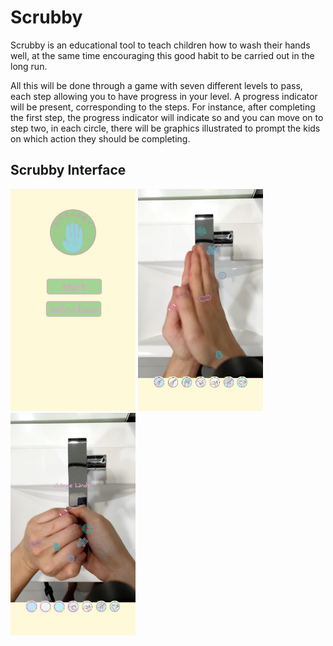 # Scrubby
Scrubby is an educational tool to teach children how to wash their hands well, at the same time encouraging this good habit to be carried out in the long run. 

All this will be done through a game with seven different levels to pass, each step allowing you to have progress in your level. A progress indicator will be present, corresponding to the steps. For instance, after completing the first step, the progress indicator will indicate so and you can move on to step two, in each circle, there will be graphics illustrated to prompt the kids on which action they should be completing. 

<h2>Scrubby Interface</h2>
<p float="left">
    <img src="images/homescreen.jpg" alt="home" width="200"> 
    <img src="images/hand1.jpg" alt="hand1" width="200"> 
    <img src="images/hand2.jpg" alt="hand2" width="200">
</p>
